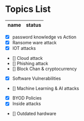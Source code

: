 # Topics List
name | status
---| ----
- [x] password knowledge vs Action  
- [x] Ransome ware attack  
- [x] IOT attacks    
- [] Cloud attack  
- [] Phishing attack 
- [] Block Chan & cryptocurrency
- [x] Software Vulnerabilities
- [] Machine Learning & AI attacks 
- [x] BYOD Policies  
- [x] Inside attacks 
- [] Outdated hardware 


